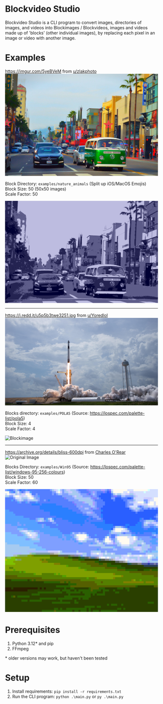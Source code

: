# Blockvideo Studio
Blockvideo Studio is a CLI program to convert images, directories of images, and videos into Blockimages / Blockvideos, images and videos made up of 'blocks' (other individual images), by replacing each pixel in an image or video with another image.

# Examples
https://imgur.com/5yeBVeM from [u/zlakphoto](https://www.reddit.com/user/zlakphoto/)
![Original Image](examples/5yeBVeM.jpeg)

Block Directory: `examples/nature_animals` (Split up iOS/MacOS Emojis)  
Block Size: 50 (50x50 images)  
Scale Factor: 50

![Blockimage](examples/5yeBVeM_converted.png)

---
https://i.redd.it/u5p5b3twe3251.jpg from [u/Yoredlol](https://www.reddit.com/user/Yoredlol/)
![Original Image](examples/u5p5b3twe3251.jpg)

Blocks directory: `examples/POLA5` (Source: https://lospec.com/palette-list/pola5)  
Block Size: 4  
Scale Factor: 4

![Blockimage](examples/u5p5b3twe3251_converted.png)

---

https://archive.org/details/bliss-600dpi from [Charles O'Rear](https://archive.org/search?query=creator%3A%22Charles+O%27Rear%22)
![Original Image](examples/bliss-600dpi.png)

Blocks Directory: `examples/Win95` (Source: https://lospec.com/palette-list/windows-95-256-colours)  
Block Size: 50  
Scale Factor: 60

![Original Image](examples/bliss-600dpi_converted.png)

# Prerequisites
1. Python 3.12* and pip
2. FFmpeg

\* older versions may work, but haven't been tested

# Setup
1. Install requirements: `pip install -r requirements.txt`
2. Run the CLI program: `python .\main.py` or `py .\main.py`
